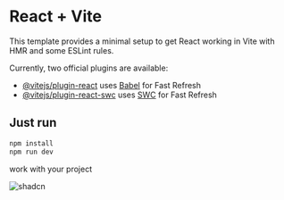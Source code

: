 # React + Vite

This template provides a minimal setup to get React working in Vite with HMR and some ESLint rules.

Currently, two official plugins are available:

- [@vitejs/plugin-react](https://github.com/vitejs/vite-plugin-react/blob/main/packages/plugin-react/README.md) uses [Babel](https://babeljs.io/) for Fast Refresh
- [@vitejs/plugin-react-swc](https://github.com/vitejs/vite-plugin-react-swc) uses [SWC](https://swc.rs/) for Fast Refresh

## Just run

```bash
npm install
npm run dev
```
work with your project


![shadcn](https://github.com/user-attachments/assets/17d89cc0-e138-490b-b1b8-389cd4e9f06f)
